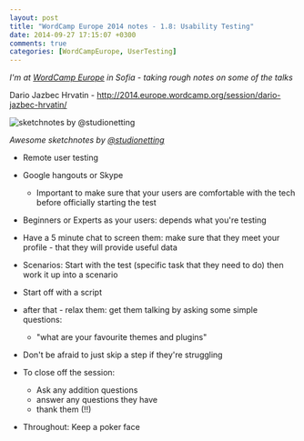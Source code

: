 ```yaml
---
layout: post
title: "WordCamp Europe 2014 notes - 1.8: Usability Testing"
date: 2014-09-27 17:15:07 +0300
comments: true
categories: [WordCampEurope, UserTesting]
---
```


_I'm at [WordCamp Europe](http://2014.europe.wordcamp.org/) in Sofia - taking rough notes on some of the talks_

Dario Jazbec Hrvatin - http://2014.europe.wordcamp.org/session/dario-jazbec-hrvatin/

![sketchnotes by @studionetting](http://photos-e.ak.instagram.com/hphotos-ak-xaf1/10665594_1562716813952100_214832350_n.jpg)

*Awesome sketchnotes by [@studionetting](http://instagram.com/p/tc-b8atkPN/)*

* Remote user testing
* Google hangouts or Skype
  * Important to make sure that your users are comfortable with the tech before officially starting the test
* Beginners or Experts as your users: depends what you're testing
* Have a 5 minute chat to screen them: make sure that they meet your profile - that they will provide useful data

* Scenarios: Start with the test (specific task that they need to do) then work it up into a scenario
* Start off with a script
* after that - relax them: get them talking by asking some simple questions:
  * "what are your favourite themes and plugins"
* Don't be afraid to just skip a step if they're struggling
* To close off the session:
  * Ask any addition questions
  * answer any questions they have
  * thank them (!!)

* Throughout: Keep a poker face

